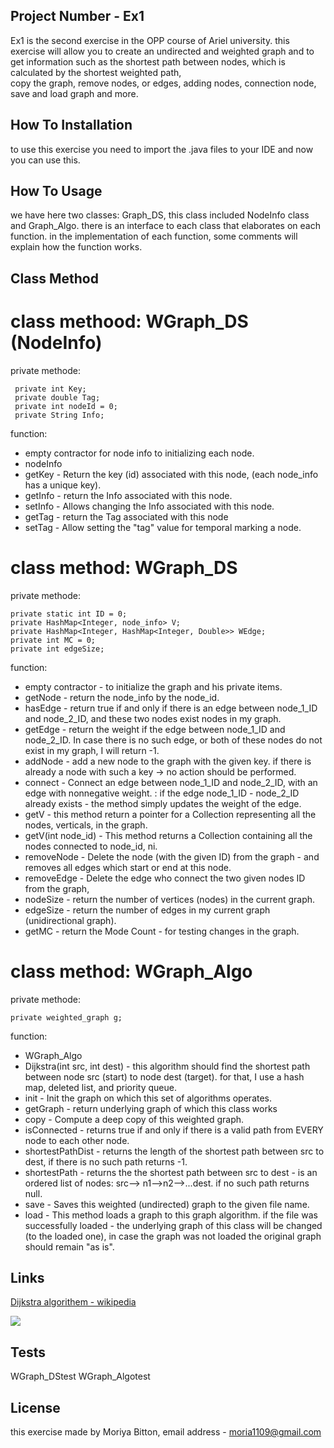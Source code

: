## Project Number - Ex1

Ex1 is the second exercise in the OPP course of Ariel university.
this exercise will allow you to create an undirected and weighted graph and to get information such as the shortest path between nodes, which is calculated by the shortest weighted path,  
copy the graph, remove nodes, or edges, adding nodes, connection node, save and load graph and more.

## How To Installation

to use this exercise you need to import the .java files to your IDE and now you can use this.

## How To Usage

we have here two classes: Graph_DS, this class included NodeInfo class and Graph_Algo. there is an interface to each class that elaborates on each function.
in the implementation of each function, some comments will explain how the function works.

## Class Method

# class methood: WGraph_DS (NodeInfo)
 
private methode:

     private int Key;
     private double Tag;
     private int nodeId = 0;
     private String Info;

function:

* empty contractor for node info to initializing each node. 
* nodeInfo 
* getKey -  Return the key (id) associated with this node, (each node_info has a unique key).
* getInfo - return the Info associated with this node.
* setInfo -  Allows changing the Info associated with this node.
* getTag - return the Tag associated with this node
* setTag - Allow setting the "tag" value for temporal marking a node.

# class method: WGraph_DS 

private methode:

    private static int ID = 0;
    private HashMap<Integer, node_info> V;
    private HashMap<Integer, HashMap<Integer, Double>> WEdge;
    private int MC = 0;
    private int edgeSize;

function:

* empty contractor - to initialize the graph and his private items. 
* getNode - return the node_info by the node_id.
* hasEdge - return true if and only if there is an edge between node_1_ID and node_2_ID, and these two nodes exist nodes in my graph.
* getEdge - return the weight if the edge between node_1_ID and node_2_ID. In case there is no such edge, or both of these nodes do not exist in my graph, I will return -1.
* addNode - add a new node to the graph with the given key.  if there is already a node with such a key -> no action should be performed.
* connect - Connect an edge between node_1_ID and node_2_ID, with an edge with nonnegative weight. : if the edge node_1_ID - node_2_ID already exists - the method simply updates the weight of the edge.
* getV - this method return a pointer for a Collection representing all the nodes, verticals, in the graph.
* getV(int node_id) - This method returns a Collection containing all the nodes connected to node_id, ni.
* removeNode - Delete the node (with the given ID) from the graph - and removes all edges which start or end at this node.
* removeEdge -  Delete the edge who connect the two given nodes ID from the graph,
* nodeSize - return the number of vertices (nodes) in the current graph.
* edgeSize - return the number of edges in my current graph (unidirectional graph).
* getMC - return the Mode Count - for testing changes in the graph.

# class method: WGraph_Algo

private methode:

    private weighted_graph g;

function:

* WGraph_Algo
* Dijkstra(int src, int dest) - this algorithm should find the shortest path between node src (start) to node dest (target). for that, I use a hash map, deleted list, and priority queue.
* init - Init the graph on which this set of algorithms operates.
* getGraph - return underlying graph of which this class works
* copy - Compute a deep copy of this weighted graph.
* isConnected - returns true if and only if there is a valid path from EVERY node to each other node.
* shortestPathDist - returns the length of the shortest path between src to dest, if there is no such path returns -1.
* shortestPath - returns the the shortest path between src to dest - is an ordered list of nodes: src--> n1-->n2-->...dest. if no such path returns null.
* save - Saves this weighted (undirected) graph to the given file name.
* load - This method loads a graph to this graph algorithm. if the file was successfully loaded - the underlying graph of this class will be changed (to the loaded one),
in case the graph was not loaded the original graph should remain "as is".
     
## Links

[Dijkstra algorithem - wikipedia](https://en.wikipedia.org/wiki/Dijkstra%27s_algorithm)

![](https://encrypted-tbn0.gstatic.com/images?q=tbn:ANd9GcRga4br1uirInBFag_2tTZZ4VPh6Qc7hn7oSw&usqp=CAU)

## Tests 

WGraph_DStest
WGraph_Algotest

## License

this exercise made by Moriya Bitton, email address - moria1109@gmail.com
